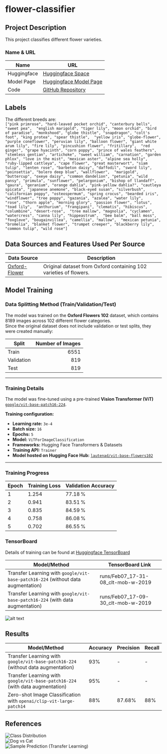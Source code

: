 # flower-classifier

## Project Description
This project classifies different flower varieties.

### Name & URL
| Name          | URL |
|---------------|-----|
| Huggingface   | [Huggingface Space](https://huggingface.co/spaces/lautenad/flower-classifier) |
| Model Page    | [Huggingface Model Page](https://huggingface.co/spaces/lautenad/flower-classifier) |
| Code          | [GitHub Repository](https://github.com/lautenad/flower-classifier) |

## Labels
The different breeds are:  
`["pink primrose", "hard-leaved pocket orchid", "canterbury bells", "sweet pea", 
    "english marigold", "tiger lily", "moon orchid", "bird of paradise", "monkshood",
    "globe thistle", "snapdragon", "colt's foot", "king protea", "spear thistle", 
    "yellow iris", "globe-flower", "purple coneflower", "peruvian lily", "balloon flower",
    "giant white arum lily", "fire lily", "pincushion flower", "fritillary", 
    "red ginger", "grape hyacinth", "corn poppy", "prince of wales feathers", 
    "stemless gentian", "artichoke", "sweet william", "carnation", "garden phlox",
    "love in the mist", "mexican aster", "alpine sea holly", "ruby-lipped cattleya",
    "cape flower", "great masterwort", "siam tulip", "lenten rose", "barbeton daisy",
    "daffodil", "sword lily", "poinsettia", "bolero deep blue", "wallflower", 
    "marigold", "buttercup", "oxeye daisy", "common dandelion", "petunia", "wild pansy",
    "primula", "sunflower", "pelargonium", "bishop of llandaff", "gaura", "geranium",
    "orange dahlia", "pink-yellow dahlia?", "cautleya spicata", "japanese anemone",
    "black-eyed susan", "silverbush", "californian poppy", "osteospermum", "spring crocus",
    "bearded iris", "windflower", "tree poppy", "gazania", "azalea", "water lily", 
    "rose", "thorn apple", "morning glory", "passion flower", "lotus", "toad lily", 
    "anthurium", "frangipani", "clematis", "hibiscus", "columbine", "desert-rose", 
    "tree mallow", "magnolia", "cyclamen", "watercress", "canna lily", "hippeastrum", 
    "bee balm", "ball moss", "foxglove", "bougainvillea", "camellia", "mallow", 
    "mexican petunia", "bromelia", "blanket flower", "trumpet creeper", "blackberry lily", 
    "common tulip", "wild rose"]`

## Data Sources and Features Used Per Source
| Data Source | Description |
|-------------|-------------|
| [Oxford-Flower](https://www.robots.ox.ac.uk/~vgg/data/flowers/102/) | Original dataset from Oxford containing 102 varieties of flowers. |

## Model Training

### Data Splitting Method (Train/Validation/Test)

The model was trained on the **Oxford Flowers 102** dataset, which contains 8189 images across 102 different flower categories.  
Since the original dataset does not include validation or test splits, they were created manually:

| Split      | Number of Images |
|------------|------------------:|
| Train      | 6551              |
| Validation | 819               |
| Test       | 819               |

---

### Training Details

The model was fine-tuned using a pre-trained **Vision Transformer (ViT)**  
[`google/vit-base-patch16-224`](https://huggingface.co/google/vit-base-patch16-224).

**Training configuration:**

- **Learning rate:** `3e-4`  
- **Batch size:** `16`  
- **Epochs:** `5`  
- **Model:** `ViTForImageClassification`  
- **Frameworks:** Hugging Face Transformers & Datasets  
- **Training API:** `Trainer`  
- **Model hosted on Hugging Face Hub:** [`lautenad/vit-base-flowers102`](https://huggingface.co/lautenad/vit-base-flowers102)

---

### Training Progress

| Epoch | Training Loss | Validation Accuracy |
|-------|----------------|----------------------|
| 1     | 1.254          | 77.18 %              |
| 2     | 0.941          | 83.51 %              |
| 3     | 0.835          | 84.59 %              |
| 4     | 0.758          | 86.08 %              |
| 5     | 0.702          | 86.55 %              |


### TensorBoard

Details of training can be found at [Huggingface TensorBoard](https://huggingface.co/kuhs/vit-base-oxford-iiit-pets/tensorboard)

| Model/Method                                                         | TensorBoard Link                                      |
|----------------------------------------------------------------------|------------------------------------------------------|
| Transfer Learning with `google/vit-base-patch16-224` (without data augmentation) | runs/Feb07_17-31-08_clt-mob-w-2019                    |
| Transfer Learning with `google/vit-base-patch16-224` (with data augmentation)  | runs/Feb07_17-09-30_clt-mob-w-2019                    |

![alt text](doc/eval.png)


## Results
| Model/Method                                                         | Accuracy | Precision | Recall |
|----------------------------------------------------------------------|----------|-----------|--------|
| Transfer Learning with `google/vit-base-patch16-224` (without data augmentation) | 93%      | -         | -      |
| Transfer Learning with `google/vit-base-patch16-224` (with data augmentation)  | 95%      | -         | -      |
| Zero-shot Image Classification with `openai/clip-vit-large-patch14` | 88%      | 87.68%    | 88%    |

## References
![Class Distribution](doc/class_distribution.png)  
![Dog vs Cat](doc/dog_cat.png)  
![Sample Prediction (Transfer Learning)](doc/sample_prediction_transferlearning.png)
